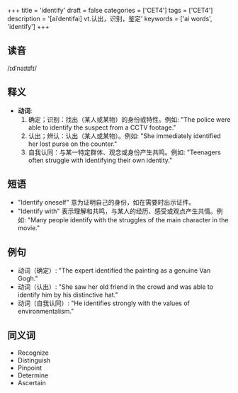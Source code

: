 +++
title = 'identify'
draft = false
categories = ['CET4']
tags = ['CET4']
description = '[aiˈdentifai] vt.认出，识别，鉴定'
keywords = ['ai words', 'identify']
+++

## 读音
/ɪdˈnaɪtɪfɪ/

## 释义
- **动词**:
  1. 确定；识别：找出（某人或某物）的身份或特性。例如: "The police were able to identify the suspect from a CCTV footage."
  2. 认出；辨认：认出（某人或某物）。例如: "She immediately identified her lost purse on the counter."
  3. 自我认同：与某一特定群体、观念或身份产生共鸣。例如: "Teenagers often struggle with identifying their own identity."

## 短语
- "Identify oneself" 意为证明自己的身份，如在需要时出示证件。
- "Identify with" 表示理解和共鸣，与某人的经历、感受或观点产生共情。例如: "Many people identify with the struggles of the main character in the movie."

## 例句
- 动词（确定）: "The expert identified the painting as a genuine Van Gogh."
- 动词（认出）: "She saw her old friend in the crowd and was able to identify him by his distinctive hat."
- 动词（自我认同）: "He identifies strongly with the values of environmentalism."

## 同义词
- Recognize
- Distinguish
- Pinpoint
- Determine
- Ascertain
